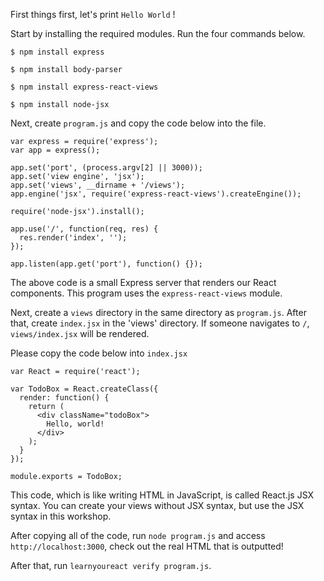 First things first, let's print `Hello World` !

Start by installing the required modules. 
Run the four commands below.

`$ npm install express`

`$ npm install body-parser`

`$ npm install express-react-views`

`$ npm install node-jsx`

Next, create `program.js` and copy the code below into the file.

```
var express = require('express');
var app = express();

app.set('port', (process.argv[2] || 3000));
app.set('view engine', 'jsx');
app.set('views', __dirname + '/views'); 
app.engine('jsx', require('express-react-views').createEngine());

require('node-jsx').install();

app.use('/', function(req, res) {
  res.render('index', '');
});

app.listen(app.get('port'), function() {});
```

The above code is a small Express server that renders our React components. 
This program uses the `express-react-views` module.  

Next, create a `views` directory in the same directory as `program.js`. 
After that, create `index.jsx` in the 'views' directory.
If someone navigates to `/`, `views/index.jsx` will be rendered.

Please copy the code below into `index.jsx`

```
var React = require('react');

var TodoBox = React.createClass({
  render: function() {
    return (
      <div className="todoBox">
        Hello, world!
      </div>
    );
  }
});

module.exports = TodoBox;
```

This code, which is like writing HTML in JavaScript, is called React.js JSX syntax. 
You can create your views without JSX syntax, but use the JSX syntax in this workshop.

After copying all of the code, run `node program.js` and access `http://localhost:3000`, check out the real HTML that is outputted!

After that, run `learnyoureact verify program.js`.
